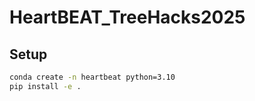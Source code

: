 # HeartBEAT_TreeHacks2025

## Setup
```bash
conda create -n heartbeat python=3.10
pip install -e .
```